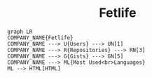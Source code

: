 <h1 align="center">Fetlife</h1>

```mermaid
graph LR
COMPANY_NAME{Fetlife}
COMPANY_NAME ---> U{Users} ---> UN[1]
COMPANY_NAME ---> R{Repositories} ---> RN[3]
COMPANY_NAME ---> G{Gists} ---> GN[5]
COMPANY_NAME ---> ML{Most Used<br>Languages}
ML --> HTML[HTML]
```
